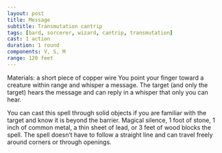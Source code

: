 ```yaml
---
layout: post
title: Message
subtitle: Transmutation cantrip
tags: [bard, sorcerer, wizard, cantrip, transmutation]
cast: 1 action
duration: 1 round
components: V, S, M
range: 120 feet
---
```

Materials: a short piece of copper wire
You point your finger toward a creature within range and whisper a message. The target (and only the target) hears the message and can reply in a whisper that only you can hear.

You can cast this spell through solid objects if you are familiar with the target and know it is beyond the barrier. Magical silence, 1 foot of stone, 1 inch of common metal, a thin sheet of lead, or 3 feet of wood blocks the spell. The spell doesn’t have to follow a straight line and can travel freely around corners or through openings.